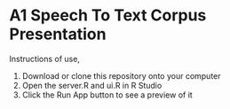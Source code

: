 # A1 Speech To Text Corpus Presentation

Instructions of use,
1. Download or clone this repository onto your computer
2. Open the server.R and ui.R in R Studio
3. Click the Run App button to see a preview of it